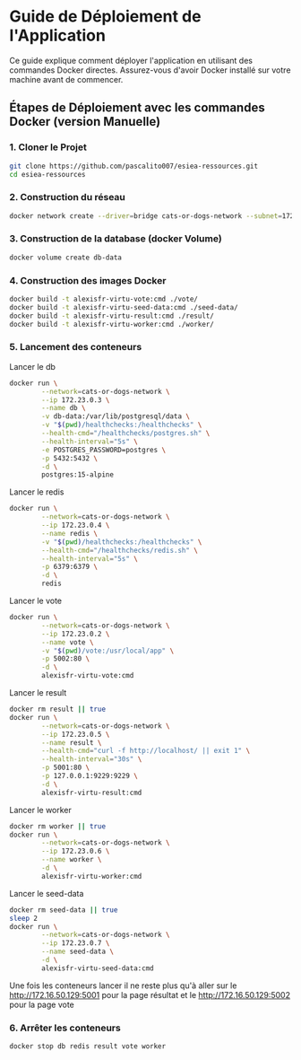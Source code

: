 # Guide de Déploiement de l'Application

Ce guide explique comment déployer l'application en utilisant des commandes Docker directes. Assurez-vous d'avoir Docker installé sur votre machine avant de commencer.

## Étapes de Déploiement avec les commandes Docker (version Manuelle)

### 1. Cloner le Projet

```bash
git clone https://github.com/pascalito007/esiea-ressources.git
cd esiea-ressources
```
### 2. Construction du réseau 
```bash
docker network create --driver=bridge cats-or-dogs-network --subnet=172.23.0.0/24 || true
```
### 3. Construction de la database (docker Volume)
```bash
docker volume create db-data
```
### 4. Construction des images Docker 
```bash
docker build -t alexisfr-virtu-vote:cmd ./vote/
docker build -t alexisfr-virtu-seed-data:cmd ./seed-data/
docker build -t alexisfr-virtu-result:cmd ./result/
docker build -t alexisfr-virtu-worker:cmd ./worker/
```
### 5. Lancement des conteneurs 

Lancer le db 
```bash
docker run \
        --network=cats-or-dogs-network \
        --ip 172.23.0.3 \
        --name db \
        -v db-data:/var/lib/postgresql/data \
        -v "$(pwd)/healthchecks:/healthchecks" \
        --health-cmd="/healthchecks/postgres.sh" \
        --health-interval="5s" \
        -e POSTGRES_PASSWORD=postgres \
        -p 5432:5432 \
        -d \
        postgres:15-alpine
```
Lancer le redis 
```bash 
docker run \
        --network=cats-or-dogs-network \
        --ip 172.23.0.4 \
        --name redis \
        -v "$(pwd)/healthchecks:/healthchecks" \
        --health-cmd="/healthchecks/redis.sh" \
        --health-interval="5s" \
        -p 6379:6379 \
        -d \
        redis
```
Lancer le vote 
```bash
docker run \
        --network=cats-or-dogs-network \
        --ip 172.23.0.2 \
        --name vote \
        -v "$(pwd)/vote:/usr/local/app" \
        -p 5002:80 \
        -d \
        alexisfr-virtu-vote:cmd
```
Lancer le result 
```bash
docker rm result || true
docker run \
        --network=cats-or-dogs-network \
        --ip 172.23.0.5 \
        --name result \
        --health-cmd="curl -f http://localhost/ || exit 1" \
        --health-interval="30s" \
        -p 5001:80 \
        -p 127.0.0.1:9229:9229 \
        -d \
        alexisfr-virtu-result:cmd
```
Lancer le worker
```bash
docker rm worker || true
docker run \
        --network=cats-or-dogs-network \
        --ip 172.23.0.6 \
        --name worker \
        -d \
        alexisfr-virtu-worker:cmd
```
Lancer le seed-data
```bash
docker rm seed-data || true
sleep 2
docker run \
        --network=cats-or-dogs-network \
        --ip 172.23.0.7 \
        --name seed-data \
        -d \
        alexisfr-virtu-seed-data:cmd
```
Une fois les conteneurs lancer il ne reste plus qu'à aller sur le http://172.16.50.129:5001 pour la page résultat et le http://172.16.50.129:5002 pour la page vote

### 6. Arrêter les conteneurs 
```bash
docker stop db redis result vote worker
```






